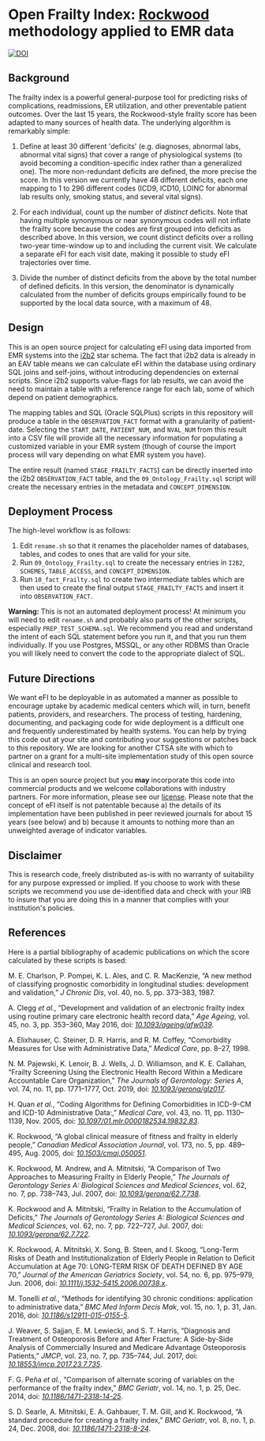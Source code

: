 # Open Frailty Index: [Rockwood](https://bmcgeriatr.biomedcentral.com/articles/10.1186/1471-2318-8-24) methodology applied to EMR data

[![DOI](https://zenodo.org/badge/275004912.svg)](https://zenodo.org/badge/latestdoi/275004912)

## Background 

The frailty index is a powerful general-purpose tool for predicting risks of complications, readmissions, ER utilization, and other preventable patient outcomes. Over the last 15 years, the Rockwood-style frailty score has been adapted to many sources of health data. The underlying algorithm is remarkably simple: 

1. Define at least 30 different 'deficits' (e.g. diagnoses, abnormal labs, abnormal vital signs) that cover a range of physiological systems (to avoid becoming a condition-specific index rather than a generalized one). The more non-redundant deficits are defined, the more precise the score. In this version we currently have 48 different deficits, each one mapping to 1 to 296 different codes (ICD9, ICD10, LOINC for abnormal lab results only, smoking status, and several vital signs).

2. For each individual, count up the number of _distinct_ deficits. Note that having multiple synonymous or near synonymous codes will not inflate the frailty score because the codes are first grouped into deficits as described above. In this version, we count distinct deficits over a rolling two-year time-window up to and including the current visit. We calculate a separate eFI for each visit date, making it possible to study eFI trajectories over time.

3. Divide the number of distinct deficits from the above by the total number of defined deficits. In this version, the denominator is dynamically calculated from the number of deficits groups empirically found to be supported by the local data source, with a maximum of 48.

## Design

This is an open source project for calculating eFI using data imported from EMR systems into the [i2b2](https://github.com/i2b2) star schema. The fact that i2b2 data is already in an EAV table means we can calculate eFI within the database using ordinary SQL joins and self-joins, without introducing dependencies on external scripts. Since i2b2 supports value-flags for lab results, we can avoid the need to maintain a table with a reference range for each lab, some of which depend on patient demographics.

The mapping tables and SQL (Oracle SQLPlus) scripts in this repository will produce a table in the `OBSERVATION_FACT` format with a granularity of patient-date. Selecting the `START_DATE`, `PATIENT_NUM`, and `NVAL_NUM` from this result into a CSV file will provide all the necessary information for populating a customized variable in your EMR system (though of course the import process will vary depending on what EMR system you have). 

The entire result (named `STAGE_FRAILTY_FACTS`) can be directly inserted into the i2b2 `OBSERVATION_FACT` table, and the `09_Ontology_Frailty.sql` script will create the necessary entries in the metadata and `CONCEPT_DIMENSION`. 

## Deployment Process

The high-level workflow is as follows:

1. Edit `rename.sh` so that it renames the placeholder names of databases, tables, and codes to ones that are valid for your site.
2. Run `09_Ontology_Frailty.sql` to create the necessary entries in `I2B2`, `SCHEMES`, `TABLE_ACCESS`, and `CONCEPT_DIMENSION`.
3. Run `10_fact_Frailty.sql` to create two intermediate tables which are then used to create the final output `STAGE_FRAILTY_FACTS` and insert it into `OBSERVATION_FACT`.

**Warning:** This is not an automated deployment process! At minimum you will need to edit `rename.sh` and probably also parts of the other scripts, especially `PREP_TEST_SCHEMA.sql`. We recommend you read and understand the intent of each SQL statement before you run it, and that you run them individually. If you use Postgres, MSSQL, or any other RDBMS than Oracle you will likely need to convert the code to the appropriate dialect of SQL.

## Future Directions

We want eFI to be deployable in as automated a manner as possible to encourage uptake by academic medical centers which will, in turn, benefit patients, providers, and researchers. The process of testing, hardening, documenting, and packaging code for wide deployment is a difficult one and frequently underestimated by health systems. You can help by trying this code out at your site and contributing your suggestions or patches back to this repository. We are looking for another CTSA site with which to partner on a grant for a multi-site implementation study of this open source clinical and research tool.

This is an open source project but you **may** incorporate this code into commercial products and we welcome collaborations with industry partners. For more information, please see our [license](https://github.com/bokov/FreeFI/raw/master/LICENSE). Please note that the concept of eFI itself is not patentable because a) the details of its implementation have been published in peer reviewed journals for about 15 years (see below) and b) because it amounts to nothing more than an unweighted average of indicator variables.

## Disclaimer

This is research code, freely distributed as-is with no warranty of suitability for any purpose expressed or implied. If you choose to work with these scripts we recommend you use de-identified data and check with your IRB to insure that you are doing this in a manner that complies with your institution's policies.

## References

Here is a partial bibliography of academic publications on which the score calculated by these scripts is based:


M. E. Charlson, P. Pompei, K. L. Ales, and C. R. MacKenzie, “A new method of classifying prognostic comorbidity in longitudinal studies: development and validation,” *J Chronic Dis*, vol. 40, no. 5, pp. 373–383, 1987.


A. Clegg *et al.*, “Development and validation of an electronic frailty index using routine primary care electronic health record data,” *Age Ageing*, vol. 45, no. 3, pp. 353–360, May 2016, doi: [*10.1093/ageing/afw039*](https://doi.org/10.1093/ageing/afw039).


A. Elixhauser, C. Steiner, D. R. Harris, and R. M. Coffey, “Comorbidity Measures for Use with Administrative Data,” *Medical Care*, pp. 8–27, 1998.


N. M. Pajewski, K. Lenoir, B. J. Wells, J. D. Williamson, and K. E. Callahan, “Frailty Screening Using the Electronic Health Record Within a Medicare Accountable Care Organization,” *The Journals of Gerontology: Series A*, vol. 74, no. 11, pp. 1771–1777, Oct. 2019, doi: [*10.1093/gerona/glz017*](https://doi.org/10.1093/gerona/glz017).


H. Quan *et al.*, “Coding Algorithms for Defining Comorbidities in ICD-9-CM and ICD-10 Administrative Data:,” *Medical Care*, vol. 43, no. 11, pp. 1130–1139, Nov. 2005, doi: [*10.1097/01.mlr.0000182534.19832.83*](https://doi.org/10.1097/01.mlr.0000182534.19832.83).


K. Rockwood, “A global clinical measure of fitness and frailty in elderly people,” *Canadian Medical Association Journal*, vol. 173, no. 5, pp. 489–495, Aug. 2005, doi: [*10.1503/cmaj.050051*](https://doi.org/10.1503/cmaj.050051).


K. Rockwood, M. Andrew, and A. Mitnitski, “A Comparison of Two Approaches to Measuring Frailty in Elderly People,” *The Journals of Gerontology Series A: Biological Sciences and Medical Sciences*, vol. 62, no. 7, pp. 738–743, Jul. 2007, doi: [*10.1093/gerona/62.7.738*](https://doi.org/10.1093/gerona/62.7.738).


K. Rockwood and A. Mitnitski, “Frailty in Relation to the Accumulation of Deficits,” *The Journals of Gerontology Series A: Biological Sciences and Medical Sciences*, vol. 62, no. 7, pp. 722–727, Jul. 2007, doi: [*10.1093/gerona/62.7.722*](https://doi.org/10.1093/gerona/62.7.722).


K. Rockwood, A. Mitnitski, X. Song, B. Steen, and I. Skoog, “Long-Term Risks of Death and Institutionalization of Elderly People in Relation to Deficit Accumulation at Age 70: LONG-TERM RISK OF DEATH DEFINED BY AGE 70,” *Journal of the American Geriatrics Society*, vol. 54, no. 6, pp. 975–979, Jun. 2006, doi: [*10.1111/j.1532-5415.2006.00738.x*](https://doi.org/10.1111/j.1532-5415.2006.00738.x).


M. Tonelli *et al.*, “Methods for identifying 30 chronic conditions: application to administrative data,” *BMC Med Inform Decis Mak*, vol. 15, no. 1, p. 31, Jan. 2016, doi: [*10.1186/s12911-015-0155-5*](https://doi.org/10.1186/s12911-015-0155-5).


J. Weaver, S. Sajjan, E. M. Lewiecki, and S. T. Harris, “Diagnosis and Treatment of Osteoporosis Before and After Fracture: A Side-by-Side Analysis of Commercially Insured and Medicare Advantage Osteoporosis Patients,” *JMCP*, vol. 23, no. 7, pp. 735–744, Jul. 2017, doi: [*10.18553/jmcp.2017.23.7.735*](https://doi.org/10.18553/jmcp.2017.23.7.735).


F. G. Peña *et al.*, “Comparison of alternate scoring of variables on the performance of the frailty index,” *BMC Geriatr*, vol. 14, no. 1, p. 25, Dec. 2014, doi: [*10.1186/1471-2318-14-25*](https://doi.org/10.1186/1471-2318-14-25).



S. D. Searle, A. Mitnitski, E. A. Gahbauer, T. M. Gill, and K. Rockwood, “A standard procedure for creating a frailty index,” *BMC Geriatr*, vol. 8, no. 1, p. 24, Dec. 2008, doi: [*10.1186/1471-2318-8-24*](https://doi.org/10.1186/1471-2318-8-24).
